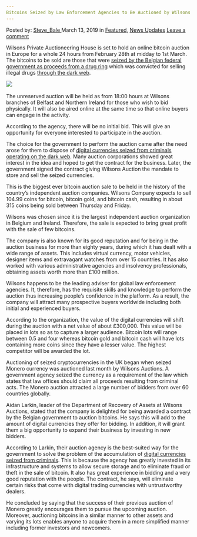```yaml
---
Bitcoins Seized by Law Enforcement Agencies to Be Auctioned by Wilsons Auction House
---
```

<article class="post-listing post-28609 post type-post status-publish format-standard has-post-thumbnail hentry  tag-agencies tag-auction tag-auctioned tag-enforcement tag-house tag-law tag-seized tag-wilsons">
    <div class="post-inner">
        <span>Posted by: <a href="https://www.deepdotweb.com/author/steve_bale/" title="">Steve_Bale </a></span>
    <span>March 13, 2019</span>
    <span>in <a href="https://www.deepdotweb.com/category/deepdot-news/" rel="category tag">Featured</a>, <a href="https://www.deepdotweb.com/category/news-updates/" rel="category tag">News Updates</a></span>
    <span><a href="https://www.deepdotweb.com/2019/03/13/bitcoins-seized-by-law-enforcement-agencies-to-be-auctioned-by-wilsons-auction-house/#respond">Leave a comment</a></span>
    </p>
    <div class="clear"></div>
    <div class="entry">
    <p>Wilsons Private Auctioneering House is set to hold an online bitcoin auction in Europe for a whole 24 hours from February 28th at midday to 1st March. The bitcoins to be sold are those that were <a href="https://www.wilsonsauctions.com/news/wilsons-auctions-marks-new-belgium-contract-with-launch-of-first-bitcoin-auction/">seized by the Belgian federal government as proceeds from a drug ring</a> which was convicted for selling illegal drugs <a href="https://www.deepdotweb.com/2013/10/28/updated-llist-of-hidden-marketplaces-tor-i2p/">through the dark web</a>.</p>
    <p><strong><img class="wp-image-28617" src="/imgs/2019/03/word-image-8.jpeg" srcset="/imgs/2019/03/word-image-8.jpeg 660w, /imgs/2019/03/word-image-8-300x150.jpeg 300w" sizes="(max-width: 660px) 100vw, 660px" /></strong></p>
    <p>The unreserved auction will be held as from 18:00 hours at Wilsons branches of Belfast and Northern Ireland for those who wish to bid physically. It will also be aired online at the same time so that online buyers can engage in the activity.</p>
    <p>According to the agency, there will be no initial bid. This will give an opportunity for everyone interested to participate in the auction.</p>
    <p>The choice for the government to perform the auction came after the need arose for them to dispose of <a href="https://www.deepdotweb.com/2018/01/25/u-s-prosecutors-cash-seized-bitcoins/">digital currencies seized from criminals operating on the dark web</a>. Many auction corporations showed great interest in the idea and hoped to get the contract for the business. Later, the government signed the contract giving Wilsons Auction the mandate to store and sell the seized currencies.</p>
    <p>This is the biggest ever bitcoin auction sale to be held in the history of the country’s independent auction companies. Wilsons Company expects to sell 104.99 coins for bitcoin, bitcoin gold, and bitcoin cash, resulting in about 315 coins being sold between Thursday and Friday.</p>
    <p>Wilsons was chosen since it is the largest independent auction organization in Belgium and Ireland. Therefore, the sale is expected to bring great profit with the sale of few bitcoins.</p>
    <p>The company is also known for its good reputation and for being in the auction business for more than eighty years, during which it has dealt with a wide range of assets. This includes virtual currency, motor vehicles, designer items and extravagant watches from over 15 countries. It has also worked with various administrative agencies and insolvency professionals, obtaining assets worth more than £100 million.</p>
    <p>Wilsons happens to be the leading adviser for global law enforcement agencies. It, therefore, has the requisite skills and knowledge to perform the auction thus increasing people’s confidence in the platform. As a result, the company will attract many prospective buyers worldwide including both initial and experienced buyers.</p>
    <p>According to the organization, the value of the digital currencies will shift during the auction with a net value of about £300,000. This value will be placed in lots so as to capture a larger audience. Bitcoin lots will range between 0.5 and four whereas bitcoin gold and bitcoin cash will have lots containing more coins since they have a lesser value. The highest competitor will be awarded the lot.</p>
    <p>Auctioning of seized cryptocurrencies in the UK began when seized Monero currency was auctioned last month by Wilsons Auctions. A government agency seized the currency as a requirement of the law which states that law offices should claim all proceeds resulting from criminal acts. The Monero auction attracted a large number of bidders from over 60 countries globally.</p>
    <p>Aidan Larkin, leader of the Department of Recovery of Assets at Wilsons Auctions, stated that the company is delighted for being awarded a contract by the Belgian government to auction bitcoins. He says this will add to the amount of digital currencies they offer for bidding. In addition, it will grant them a big opportunity to expand their business by investing in new bidders.</p>
    <p>According to Larkin, their auction agency is the best-suited way for the government to solve the problem of the accumulation of <a href="https://www.deepdotweb.com/2017/06/12/bolivia-police-arrests-60-people/">digital currencies seized from criminals</a>. This is because the agency has greatly invested in its infrastructure and systems to allow secure storage and to eliminate fraud or theft in the sale of bitcoin. It also has great experience in bidding and a very good reputation with the people. The contract, he says, will eliminate certain risks that come with digital trading currencies with untrustworthy dealers.</p>
    <p>He concluded by saying that the success of their previous auction of Monero greatly encourages them to pursue the upcoming auction. Moreover, auctioning bitcoins in a similar manner to other assets and varying its lots enables anyone to acquire them in a more simplified manner including former investors and newcomers.</p>
    </div>
    <span style="display:none"><a href="https://www.deepdotweb.com/tag/agencies/" rel="tag">agencies</a> <a href="https://www.deepdotweb.com/tag/auction/" rel="tag">auction</a> <a href="https://www.deepdotweb.com/tag/auctioned/" rel="tag">auctioned</a> <a href="https://www.deepdotweb.com/tag/enforcement/" rel="tag">enforcement</a> <a href="https://www.deepdotweb.com/tag/house/" rel="tag">house</a> <a href="https://www.deepdotweb.com/tag/law/" rel="tag">law</a> <a href="https://www.deepdotweb.com/tag/seized/" rel="tag">seized</a> <a href="https://www.deepdotweb.com/tag/wilsons/" rel="tag">wilsons</a></span> <span style="display:none" class="updated">2019-03-13</span>
    <div style="display:none" class="vcard author" itemprop="author" itemscope itemtype="http://schema.org/Person"><strong class="fn" itemprop="name"><a href="https://www.deepdotweb.com/author/steve_bale/" title="Posts by Steve_Bale" rel="author">Steve_Bale</a></strong></div>
    </div>
</article>

